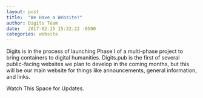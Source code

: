 ```yaml
---
layout: post
title:  "We Have a Website!"
author: Digits Team
date:   2017-02-15 15:32:22 -0500
categories: website
---
```

Digits is in the process of launching Phase I of a multi-phase project to bring containers to digital humanities. Digits.pub is the first of several public-facing websites we plan to develop in the coming months, but this will be our main website for things like announcements, general information, and links.  

Watch This Space for Updates.
